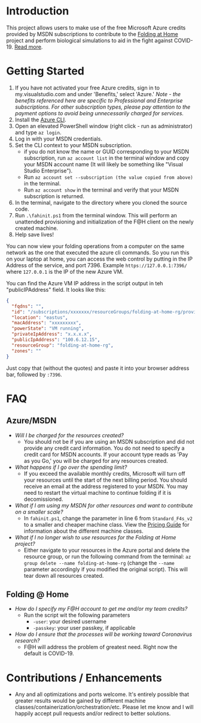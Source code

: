 # Introduction
This project allows users to make use of the free Microsoft Azure credits provided by MSDN subscriptions to contribute to the [Folding at Home](https://foldingathome.org/) project and perform biological simulations to aid in the fight against COVID-19.  [Read more](https://www.hpcwire.com/2020/03/16/foldinghome-turns-its-massive-crowdsourced-computer-network-against-covid-19/).

# Getting Started
1.	If you have not activated your free Azure credits, sign in to my.visualstudio.com and under 'Benefits,' select 'Azure.'
    *Note - the benefits referenced here are specific to Professional and Enterprise subscriptions. For other subscription types, please pay attention to the payment options to avoid being unnecessarily charged for services.*
2.	Install the [Azure CLI](https://docs.microsoft.com/en-us/cli/azure/install-azure-cli?view=azure-cli-latest).
3.	Open an elevated PowerShell window (right click - run as administrator) and type `az login`.
4.	Log in with your MSDN credentials.
5.  Set the CLI context to your MSDN subscription.
    * if you do not know the name or GUID corresponding to your MSDN subscription, run `az account list` in the terminal window and copy your MSDN account name (It will likely be something like "Visual Studio Enterprise").
    * Run `az account set --subscription (the value copied from above)` in the terminal.
    * Run `az account show` in the terminal and verify that your MSDN subscription is returned.
6. In the terminal, navigate to the directory where you cloned the source code.
7. Run `.\fahinit.ps1` from the terminal window.  This will perform an unattended provisioning and initialization of the F@H client on the newly created machine.
8. Help save lives!

You can now view your folding operations from a computer on the same network as the one that executed the azure cli commands. So you run this on your laptop at home, you can access the web control by putting in the IP Address of the service, and port 7396. Example `https://127.0.0.1:7396/` where `127.0.0.1` is the IP of the new Azure VM.

You can find the Azure VM IP address in the script output in teh "publicIPAddress" field. It looks like this:

```json
{
  "fqdns": "",
  "id": "/subscriptions/xxxxxxx/resourceGroups/folding-at-home-rg/providers/Microsoft.Compute/virtualMachines/fah-vm",
  "location": "eastus",
  "macAddress": "xxxxxxxxx",
  "powerState": "VM running",
  "privateIpAddress": "x.x.x.x",
  "publicIpAddress": "100.6.12.15",
  "resourceGroup": "folding-at-home-rg",
  "zones": ""
}
```

Just copy that (without the quotes) and paste it into your browser address bar, followed by `:7396`.

# FAQ
## Azure/MSDN
*  *Will I be charged for the resources created?*
    * You should not be if you are using an MSDN subscription and did not provide any credit card information. You do not need to specify a credit card for MSDN accounts. If your account type reads as 'Pay as you Go,' you will be charged for any resources created.
* *What happens if I go over the spending limit?*
    * If you exceed the available monthly credits, Microsoft will turn off your resources until the start of the next billing period. You should receive an email at the address registered to your MSDN. You may need to restart the virtual machine to continue folding if it is decomissioned.
* *What if I am using my MSDN for other resources and want to contribute on a smaller scale?*
    * In `fahinit.ps1`, change the parameter in line 6 from `Standard_F4s_v2` to a smaller and cheaper machine class. View the [Pricing Guide](https://azure.microsoft.com/en-us/pricing/details/virtual-machines/windows/) for information about the different machine classes.
* *What if I no longer wish to use resources for the Folding at Home project?*
    * Either navigate to your resources in the Azure portal and delete the resource group, or run the following command from the terminal: `az group delete --name folding-at-home-rg` (change the `--name` parameter accordingly if you modified the original script). This will tear down all resources created.
## Folding @ Home
* *How do I specify my F@H account to get me and/or my team credits?*
    * Run the script wit the following parameters
        * `-user`: your desired username
        * `-passkey`: your user passkey, if applicable
* *How do I ensure that the processes will be working toward Coronavirus research?*
    * F@H will address the problem of greatest need. Right now the default is COVID-19.
# Contributions / Enhancements
* Any and all optimizations and ports welcome. It's entirely possible that greater results would be gained by different machine classes/containerization/orchestration/etc. Please let me know and I will happily accept pull requests and/or redirect to better solutions.